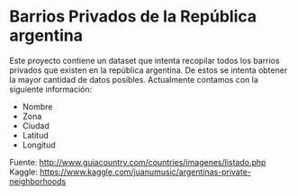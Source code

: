 # Barrios Privados de la República argentina
Este proyecto contiene un dataset que intenta recopilar todos los barrios privados que existen en la república argentina. De estos se intenta obtener la mayor cantidad de datos posibles. Actualmente contamos con la siguiente información:
* Nombre
* Zona
* Ciudad
* Latitud
* Longitud

Fuente: http://www.guiacountry.com/countries/imagenes/listado.php
Kaggle: https://www.kaggle.com/juanumusic/argentinas-private-neighborhoods
